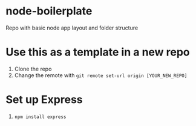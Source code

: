 # node-boilerplate
Repo with basic node app layout and folder structure

# Use this as a template in a new repo
1. Clone the repo
1. Change the remote with `git remote set-url origin [YOUR_NEW_REPO]`

# Set up Express
1. `npm install express`
